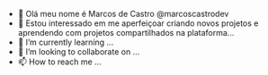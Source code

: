 - 👋 Olá meu nome é Marcos de Castro @marcoscastrodev
- 👀 Estou interessado em me aperfeiçoar criando novos projetos e aprendendo com projetos compartilhados na plataforma...
- 🌱 I’m currently learning ...
- 💞️ I’m looking to collaborate on ...
- 📫 How to reach me ...

<!---
marcoscastrodev/marcoscastrodev is a ✨ special ✨ repository because its `README.md` (this file) appears on your GitHub profile.
You can click the Preview link to take a look at your changes.
--->
